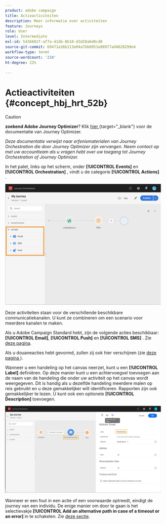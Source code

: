 ```yaml
---
product: adobe campaign
title: Actieactiviteiten
description: Meer informatie over activiteiten
feature: Journeys
role: User
level: Intermediate
exl-id: 5436602f-af7a-41db-8b10-d3d28a6d0cd0
source-git-commit: 69471a36b113e04a7bb0953a90977ad4020299e4
workflow-type: tm+mt
source-wordcount: '218'
ht-degree: 22%

---
```


# Actieactiviteiten {#concept_hbj_hrt_52b}


>[!CAUTION]
>
>**zoekend Adobe Journey Optimizer**? Klik [ hier ](https://experienceleague.adobe.com/en/docs/journey-optimizer/using/ajo-home){target="_blank"} voor de documentatie van Journey Optimizer.
>
>
>_Deze documentatie verwijst naar erfenismaterialen van Journey Orchestration die door Journey Optimizer zijn vervangen. Neem contact op met uw accountteam als u vragen hebt over uw toegang tot Journey Orchestration of Journey Optimizer._



In het palet, links op het scherm, onder **[!UICONTROL Events]** en **[!UICONTROL Orchestration]** , vindt u de categorie **[!UICONTROL Actions]** .

![](../assets/journey58.png)

Deze activiteiten staan voor de verschillende beschikbare communicatiekanalen. U kunt ze combineren om een scenario voor meerdere kanalen te maken.

Als u Adobe Campaign Standard hebt, zijn de volgende acties beschikbaar: **[!UICONTROL Email]**, **[!UICONTROL Push]** en **[!UICONTROL SMS]** . Zie [deze pagina](../building-journeys/using-adobe-campaign-actions.md).

Als u douaneacties hebt gevormd, zullen zij ook hier verschijnen (zie [ deze pagina ](../building-journeys/using-custom-actions.md)).

Wanneer u een handeling op het canvas neerzet, kunt u een **[!UICONTROL Label]** definiëren. Op deze manier kunt u een achtervoegsel toevoegen aan de naam van de handeling die onder uw activiteit op het canvas wordt weergegeven. Dit is handig als u dezelfde handeling meerdere malen op reis gebruikt en u deze gemakkelijker wilt identificeren. Rapporten zijn ook gemakkelijker te lezen. U kunt ook een optionele **[!UICONTROL Description]** toevoegen.

![](../assets/journey59bis.png)

Wanneer er een fout in een actie of een voorwaarde optreedt, eindigt de journey van een individu. De enige manier om door te gaan is het selectievakje **[!UICONTROL Add an alternative path in case of a timeout or an error]** in te schakelen. Zie [deze sectie](../building-journeys/using-the-journey-designer.md#paths).
